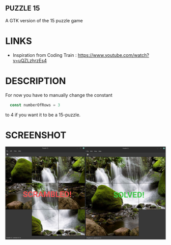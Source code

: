 ## PUZZLE 15

A GTK version of the 15 puzzle game

# LINKS

* Inspiration from Coding Train : https://www.youtube.com/watch?v=uQZLzhrzEs4

# DESCRIPTION

For now you have to manually change the constant

```go
  const numberOfRows = 3
```

to 4 if you want it to be a 15-puzzle. 

# SCREENSHOT

![screenshot](assets/screenshot.png)
